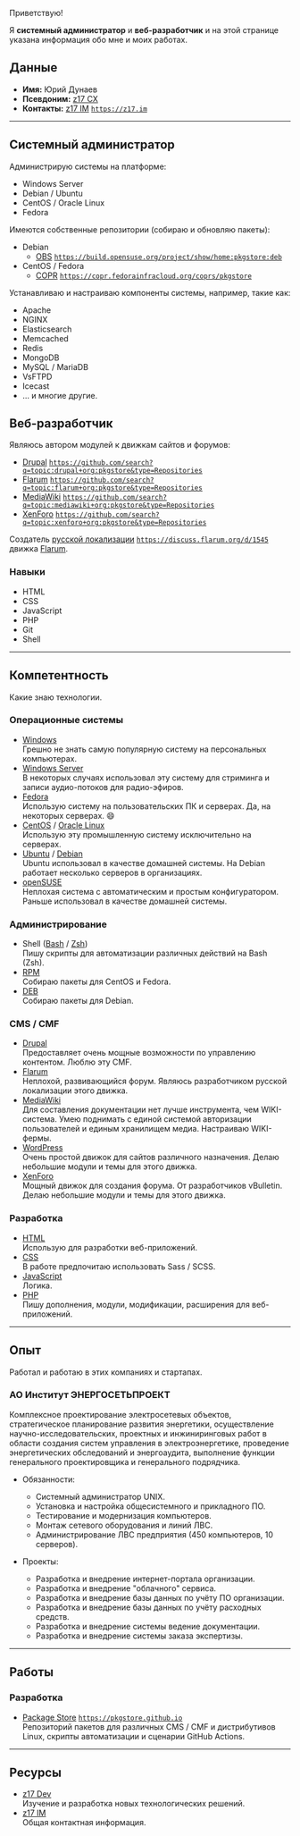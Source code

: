 Приветствую!

Я **системный администратор** и **веб-разработчик** и на этой странице указана информация обо мне и моих работах.

## Данные

- **Имя:** Юрий Дунаев
- **Псевдоним:** [z17 CX](https://keybase.io/z17cx)
- **Контакты:** [z17 IM](https://z17.im) <code class="print">https://z17.im</code>

---

## Системный администратор

Администрирую системы на платформе:

- Windows Server
- Debian / Ubuntu
- CentOS / Oracle Linux
- Fedora

Имеются собственные репозитории (собираю и обновляю пакеты):

- Debian
  - [OBS](https://build.opensuse.org/project/show/home:pkgstore:deb) <code class="print">https://build.opensuse.org/project/show/home:pkgstore:deb</code>
- CentOS / Fedora
  - [COPR](https://copr.fedorainfracloud.org/coprs/pkgstore/) <code class="print">https://copr.fedorainfracloud.org/coprs/pkgstore</code>

Устанавливаю и настраиваю компоненты системы, например, такие как:

- Apache
- NGINX
- Elasticsearch
- Memcached
- Redis
- MongoDB
- MySQL / MariaDB
- VsFTPD
- Icecast
- ... и многие другие.

## Веб-разработчик

Являюсь автором модулей к движкам сайтов и форумов:

- [Drupal](https://github.com/search?q=topic:drupal+org:pkgstore&type=Repositories) <code class="print">https://github.com/search?q=topic:drupal+org:pkgstore&type=Repositories</code>
- [Flarum](https://github.com/search?q=topic:flarum+org:pkgstore&type=Repositories) <code class="print">https://github.com/search?q=topic:flarum+org:pkgstore&type=Repositories</code>
- [MediaWiki](https://github.com/search?q=topic:mediawiki+org:pkgstore&type=Repositories) <code class="print">https://github.com/search?q=topic:mediawiki+org:pkgstore&type=Repositories</code>
- [XenForo](https://github.com/search?q=topic:xenforo+org:pkgstore&type=Repositories) <code class="print">https://github.com/search?q=topic:xenforo+org:pkgstore&type=Repositories</code>

Создатель [русской локализации](https://discuss.flarum.org/d/1545) <code class="print">https://discuss.flarum.org/d/1545</code> движка [Flarum](https://flarum.org/).

### Навыки

- HTML
- CSS
- JavaScript
- PHP
- Git
- Shell

---

## Компетентность

Какие знаю технологии.

### Операционные системы

- [Windows](https://microsoft.com/windows)  
  Грешно не знать самую популярную систему на персональных компьютерах.
- [Windows Server](https://microsoft.com/windows-server)  
  В некоторых случаях использовал эту систему для стриминга и записи аудио-потоков для радио-эфиров.
- [Fedora](https://getfedora.org/)  
  Использую систему на пользовательских ПК и серверах. Да, на некоторых серверах. :smile:
- [CentOS](https://centos.org/) / [Oracle Linux](https://oracle.com/linux/)  
  Использую эту промышленную систему исключительно на серверах.
- [Ubuntu](https://ubuntu.com/) / [Debian](https://debian.org/)  
  Ubuntu использовал в качестве домашней системы. На Debian работает несколько серверов в организациях.
- [openSUSE](https://opensuse.org/)  
  Неплохая система с автоматическим и простым конфигуратором. Раньше использовал в качестве домашней системы.

### Администрирование

- Shell ([Bash](https://gnu.org/software/bash/) / [Zsh](https://zsh.org/))  
  Пишу скрипты для автоматизации различных действий на Bash (Zsh).
- [RPM](https://en.wikipedia.org/wiki/RPM_Package_Manager)  
  Собираю пакеты для CentOS и Fedora.
- [DEB](https://en.wikipedia.org/wiki/APT_(software))  
  Собираю пакеты для Debian.

### CMS / CMF

- [Drupal](https://drupal.org/)  
  Предоставляет очень мощные возможности по управлению контентом. Люблю эту CMF.
- [Flarum](https://flarum.org/)  
  Неплохой, развивающийся форум. Являюсь разработчиком русской локализации этого движка.
- [MediaWiki](https://mediawiki.org/)  
  Для составления документации нет лучше инструмента, чем WIKI-система. Умею поднимать с единой системой авторизации пользователей и единым хранилищем медиа. Настраиваю WIKI-фермы.
- [WordPress](https://wordpress.org/)  
  Очень простой движок для сайтов различного назначения. Делаю небольшие модули и темы для этого движка.
- [XenForo](https://xenforo.com/)  
  Мощный движок для создания форума. От разработчиков vBulletin. Делаю небольшие модули и темы для этого движка.

### Разработка

- [HTML](https://w3.org/)  
  Использую для разработки веб-приложений.
- [CSS](https://w3.org/)  
  В работе предпочитаю использовать Sass / SCSS.
- [JavaScript](https://ecma-international.org/)  
  Логика.
- [PHP](https://php.net/)  
  Пишу дополнения, модули, модификации, расширения для веб-приложений.

---

## Опыт

Работал и работаю в этих компаниях и стартапах.

### АО Институт ЭНЕРГОСЕТЬПРОЕКТ

Комплексное проектирование электросетевых объектов, стратегическое планирование развития энергетики, осуществление научно-исследовательских, проектных и инжиниринговых работ в области создания систем управления в электроэнергетике, проведение энергетических обследований и энергоаудита, выполнение функции генерального проектировщика и генерального подрядчика.

- Обязанности:
  - Системный администратор UNIX.
  - Установка и настройка общесистемного и прикладного ПО.
  - Тестирование и модернизация компьютеров.
  - Монтаж сетевого оборудования и линий ЛВС.
  - Администрирование ЛВС предприятия (450 компьютеров, 10 серверов).

- Проекты:
  - Разработка и внедрение интернет-портала организации.
  - Разработка и внедрение "облачного" сервиса.
  - Разработка и внедрение базы данных по учёту ПО организации.
  - Разработка и внедрение базы данных по учёту расходных средств.
  - Разработка и внедрение системы ведение документации.
  - Разработка и внедрение системы заказа экспертизы.

---

## Работы

### Разработка

- [Package Store](https://pkgstore.github.io/) <code class="print">https://pkgstore.github.io</code>  
  Репозиторий пакетов для различных CMS / CMF и дистрибутивов Linux, скрипты автоматизации и сценарии GitHub Actions.

---

## Ресурсы

- [z17 Dev](https://z17.dev)  
  Изучение и разработка новых технологических решений.
- [z17 IM](https://z17.im)  
  Общая контактная информация.
